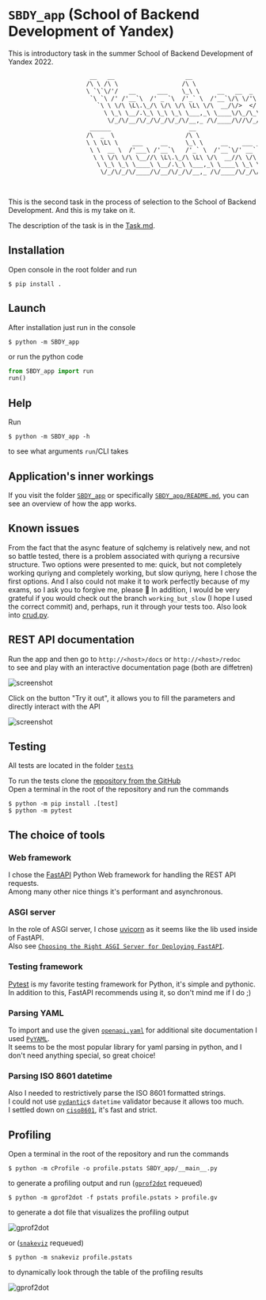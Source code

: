 # `SBDY_app` (School of Backend Development of Yandex)

This is introductory task in the summer School of Backend Development of Yandex 2022.

```txt
                       __   __                    __                                                      
                      /\ \ /\ \                  /\ \                                                     
                      \ `\`\/'/   __      ___    \_\ \     __   __  _                                     
                       `\ `\ /' /'__`\  /' _ `\  /'_` \  /'__`\/\ \/'\                                    
                         `\ \ \/\ \L\.\_/\ \/\ \/\ \L\ \/\  __/\/>  </                                    
                           \ \_\ \__/.\_\ \_\ \_\ \___,_\ \____\/\_/\_\                                   
                            \/_/\/__/\/_/\/_/\/_/\/__,_ /\/____/\//\/_/                                   
                       ______                      __                                                     
                      /\  _  \                    /\ \                                                    
                      \ \ \L\ \    ___     __     \_\ \     __    ___ ___   __  __                        
                       \ \  __ \  /'___\ /'__`\   /'_` \  /'__`\/' __` __`\/\ \/\ \                       
                        \ \ \/\ \/\ \__//\ \L\.\_/\ \L\ \/\  __//\ \/\ \/\ \ \ \_\ \                      
                         \ \_\ \_\ \____\ \__/.\_\ \___,_\ \____\ \_\ \_\ \_\/`____ \                     
                          \/_/\/_/\/____/\/__/\/_/\/__,_ /\/____/\/_/\/_/\/_/`/___/> \                    
                                                                                /\___/                    
                                                                                \/__/                     
```

This is the second task in the process of selection to the School of Backend Development.
And this is my take on it.

The description of the task is in the [Task.md](Task.md).

## Installation

Open console in the root folder and run

```console
$ pip install .
```

## Launch

After installation just run in the console

```console
$ python -m SBDY_app
```

or run the python code

```python
from SBDY_app import run
run()
```

## Help

Run

```console
$ python -m SBDY_app -h
```

to see what arguments `run`/CLI takes

## Application's inner workings

If you visit the folder [`SBDY_app`](SBDY_app) or specifically [`SBDY_app/README.md`](SBDY_app/README.md), you can see an overview of how the app works.

## Known issues

From the fact that the async feature of sqlchemy is relatively new, and not so battle tested, there is a problem associated with quriyng a recursive structure.
Two options were presented to me: quick, but not completely working quriyng and completely working, but slow quriyng, here I chose the first options.
And I also could not make it to work perfectly because of my exams, so I ask you to forgive me, please 🙏
In addition, I would be very grateful if you would check out the branch `working_but_slow` (I hope I used the correct commit) and, perhaps, run it through your tests too. Also look into [crud.py](SBDY_app/crud.py).

## REST API documentation

Run the app and then go to `http://<host>/docs` or `http://<host>/redoc`  
to see and play with an interactive documentation page (both are diffetren)

![screenshot](docs/webdoc.png)

Click on the button "Try it out", it allows you to fill the parameters and directly interact with the API

![screenshot](docs/webdoc_run.png)

## Testing

All tests are located in the folder [`tests`](tests)

To run the tests clone the [repository from the GitHub](https://github.com/0dminnimda/enrollment_yandex_academy)  
Open a terminal in the root of the repository and run the commands
```console
$ python -m pip install .[test]
$ python -m pytest
```

## The choice of tools

### Web framework

I chose the [FastAPI](https://fastapi.tiangolo.com/) Python Web framework for handling the REST API requests.  
Among<!-- us ඞඞඞඞඞඞඞඞඞඞඞඞඞඞඞඞඞඞඞඞ why are you reading this? render the page, it's more beautiful -->
many other nice things it's performant and asynchronous.

### ASGI server

In the role of ASGI server, I chose [uvicorn](https://www.uvicorn.org/) as it seems like the lib used inside of FastAPI.  
Also see [`Choosing the Right ASGI Server for Deploying FastAPI`](https://github.com/tiangolo/fastapi/issues/2062).

### Testing framework

[Pytest](https://docs.pytest.org/en/latest/) is my favorite testing framework for Python, it's simple and pythonic.  
In addition to this, FastAPI recommends using it, so don't mind me if I do ;)

### Parsing YAML

To import and use the given [`openapi.yaml`](SBDY_app/openapi.yaml) for additional site documentation
I used [`PyYAML`](https://pyyaml.org/).  
It seems to be the most popular library for yaml parsing in python, and I don't need anything special, so great choice!

### Parsing ISO 8601 datetime

Also I needed to restrictively parse the ISO 8601 formatted strings.  
I could not use [`pydantic`](https://pydantic-docs.helpmanual.io/)s `datetime` validator because it allows too much.  
I settled down on [`ciso8601`](https://github.com/closeio/ciso8601), it's fast and strict.

## Profiling

Open a terminal in the root of the repository and run the commands

```console
$ python -m cProfile -o profile.pstats SBDY_app/__main__.py
```

to generate a profiling output and run ([`gprof2dot`](https://github.com/jrfonseca/gprof2dot) requeued)

```console
$ python -m gprof2dot -f pstats profile.pstats > profile.gv
```

to generate a dot file that visualizes the profiling output

![gprof2dot](docs/profiling_gprof2dot.png)

or ([`snakeviz`](https://jiffyclub.github.io/snakeviz/) requeued)

```console
$ python -m snakeviz profile.pstats
```

to dynamically look through the table of the profiling results

![gprof2dot](docs/profiling_snakeviz.png)
